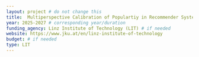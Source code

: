 ```yaml
---
layout: project # do not change this
title: 	Multiperspective Calibration of Populartiy in Recommender Systems (MultiCap)	# title of the project
year: 2025-2027	# corresponding year/duration
funding_agency: Linz Institute of Technology (LIT) # if needed
website: https://www.jku.at/en/linz-institute-of-technology
budget: # if needed
type: LIT
---
```

